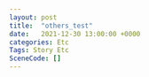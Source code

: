 ```yaml
---
layout: post
title:  "others_test"
date:   2021-12-30 13:00:00 +0000
categories: Etc
Tags: Story Etc
SceneCode: []
---
```


